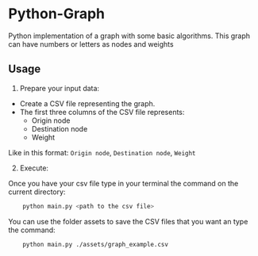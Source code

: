 # Python-Graph
Python implementation of a graph with some basic algorithms. This graph can have numbers or letters as nodes and weights

## Usage
1. Prepare your input data:

* Create a CSV file representing the graph.
* The first three columns of the CSV file represents:
    - Origin node
    - Destination node
    - Weight

Like in this format: `Origin node`, `Destination node`, `Weight`

2. Execute:

Once you have your csv file type in your terminal the command on the current directory:

```bash
    python main.py <path to the csv file>
```

You can use the folder assets to save the CSV files that you want an type the command:

```bash
    python main.py ./assets/graph_example.csv
```
